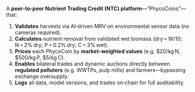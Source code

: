 A **peer‑to‑peer Nutrient Trading Credit (NTC) platform**—“PhycoCoins”—that:

1. **Validates** harvests via AI‑driven MRV on environmental sensor data (no cameras required).
2. **Calculates** nutrient removal from validated wet biomass (dry = W/10; N = 2% dry; P = 0.2% dry; C = 3% wet).
3. **Prices** each PhycoCoin by **market-weighted values** (e.g. $20/kg N, $500/kg P, $5/kg C).
4. **Enables** bilateral trades and dynamic auctions directly between **regulated polluters** (e.g. WWTPs, pulp mills) and farmers—bypassing exchange oversupply.
5. **Logs** all data, model versions, and trades on‑chain for full auditability.